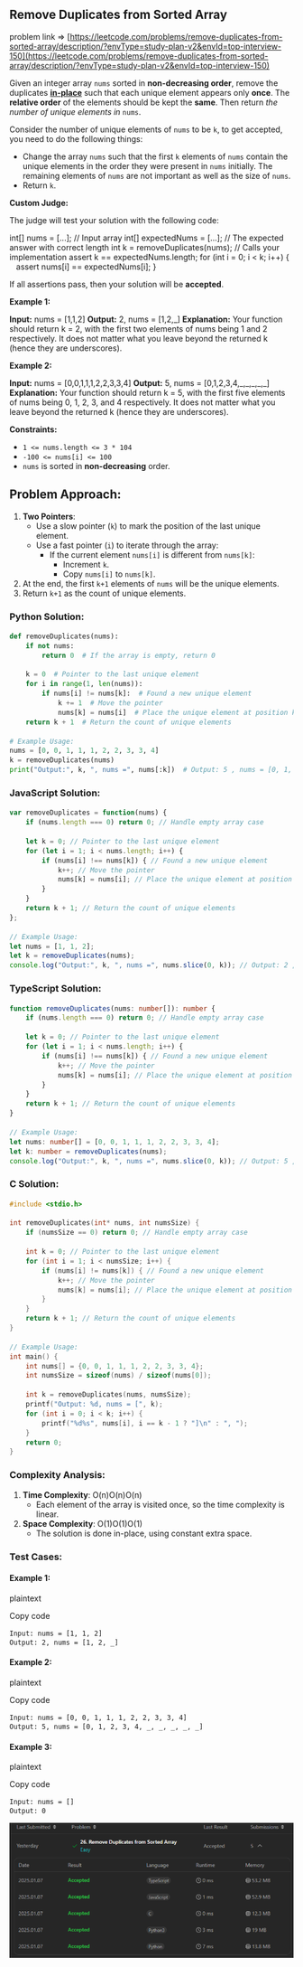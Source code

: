## Remove Duplicates from Sorted Array

problem link => [https://leetcode.com/problems/remove-duplicates-from-sorted-array/description/?envType=study-plan-v2&envId=top-interview-150](https://leetcode.com/problems/remove-duplicates-from-sorted-array/description/?envType=study-plan-v2&envId=top-interview-150)

Given an integer array `nums` sorted in **non-decreasing order**, remove the duplicates [**in-place**](https://en.wikipedia.org/wiki/In-place_algorithm) such that each unique element appears only **once**. The **relative order** of the elements should be kept the **same**. Then return _the number of unique elements in_ `nums`.

Consider the number of unique elements of `nums` to be `k`, to get accepted, you need to do the following things:

*   Change the array `nums` such that the first `k` elements of `nums` contain the unique elements in the order they were present in `nums` initially. The remaining elements of `nums` are not important as well as the size of `nums`.
*   Return `k`.

**Custom Judge:**

The judge will test your solution with the following code:

int\[\] nums = \[...\]; // Input array int\[\] expectedNums = \[...\]; // The expected answer with correct length int k = removeDuplicates(nums); // Calls your implementation assert k == expectedNums.length; for (int i = 0; i \< k; i++) {    assert nums\[i\] == expectedNums\[i\]; }

If all assertions pass, then your solution will be **accepted**.

**Example 1:**

**Input:** nums = \[1,1,2\] **Output:** 2, nums = \[1,2,\_\] **Explanation:** Your function should return k = 2, with the first two elements of nums being 1 and 2 respectively. It does not matter what you leave beyond the returned k (hence they are underscores).

**Example 2:**

**Input:** nums = \[0,0,1,1,1,2,2,3,3,4\] **Output:** 5, nums = \[0,1,2,3,4,\_,\_,\_,\_,\_\] **Explanation:** Your function should return k = 5, with the first five elements of nums being 0, 1, 2, 3, and 4 respectively. It does not matter what you leave beyond the returned k (hence they are underscores).

**Constraints:**

*   `1 <= nums.length <= 3 * 104`
*   `-100 <= nums[i] <= 100`
*   `nums` is sorted in **non-decreasing** order.

## Problem Approach:

1.  **Two Pointers**:
    *   Use a slow pointer (`k`) to mark the position of the last unique element.
    *   Use a fast pointer (`i`) to iterate through the array:
        *   If the current element `nums[i]` is different from `nums[k]`:
            *   Increment `k`.
            *   Copy `nums[i]` to `nums[k]`.
2.  At the end, the first `k+1` elements of `nums` will be the unique elements.
3.  Return `k+1` as the count of unique elements.

### Python Solution:

```python
def removeDuplicates(nums):
    if not nums:
        return 0  # If the array is empty, return 0
    
    k = 0  # Pointer to the last unique element
    for i in range(1, len(nums)):
        if nums[i] != nums[k]:  # Found a new unique element
            k += 1  # Move the pointer
            nums[k] = nums[i]  # Place the unique element at position k
    return k + 1  # Return the count of unique elements

# Example Usage:
nums = [0, 0, 1, 1, 1, 2, 2, 3, 3, 4]
k = removeDuplicates(nums)
print("Output:", k, ", nums =", nums[:k])  # Output: 5 , nums = [0, 1, 2, 3, 4]
```

### JavaScript Solution:

```javascript
var removeDuplicates = function(nums) {
    if (nums.length === 0) return 0; // Handle empty array case
    
    let k = 0; // Pointer to the last unique element
    for (let i = 1; i < nums.length; i++) {
        if (nums[i] !== nums[k]) { // Found a new unique element
            k++; // Move the pointer
            nums[k] = nums[i]; // Place the unique element at position k
        }
    }
    return k + 1; // Return the count of unique elements
};

// Example Usage:
let nums = [1, 1, 2];
let k = removeDuplicates(nums);
console.log("Output:", k, ", nums =", nums.slice(0, k)); // Output: 2 , nums = [1, 2]
```

### TypeScript Solution:

```typescript
function removeDuplicates(nums: number[]): number {
    if (nums.length === 0) return 0; // Handle empty array case
    
    let k = 0; // Pointer to the last unique element
    for (let i = 1; i < nums.length; i++) {
        if (nums[i] !== nums[k]) { // Found a new unique element
            k++; // Move the pointer
            nums[k] = nums[i]; // Place the unique element at position k
        }
    }
    return k + 1; // Return the count of unique elements
}

// Example Usage:
let nums: number[] = [0, 0, 1, 1, 1, 2, 2, 3, 3, 4];
let k: number = removeDuplicates(nums);
console.log("Output:", k, ", nums =", nums.slice(0, k)); // Output: 5 , nums = [0, 1, 2, 3, 4]
```

### C Solution:

```c
#include <stdio.h>

int removeDuplicates(int* nums, int numsSize) {
    if (numsSize == 0) return 0; // Handle empty array case
    
    int k = 0; // Pointer to the last unique element
    for (int i = 1; i < numsSize; i++) {
        if (nums[i] != nums[k]) { // Found a new unique element
            k++; // Move the pointer
            nums[k] = nums[i]; // Place the unique element at position k
        }
    }
    return k + 1; // Return the count of unique elements
}

// Example Usage:
int main() {
    int nums[] = {0, 0, 1, 1, 1, 2, 2, 3, 3, 4};
    int numsSize = sizeof(nums) / sizeof(nums[0]);
    
    int k = removeDuplicates(nums, numsSize);
    printf("Output: %d, nums = [", k);
    for (int i = 0; i < k; i++) {
        printf("%d%s", nums[i], i == k - 1 ? "]\n" : ", ");
    }
    return 0;
}
```

### Complexity Analysis:

1.  **Time Complexity**: O(n)O(n)O(n)
    *   Each element of the array is visited once, so the time complexity is linear.
2.  **Space Complexity**: O(1)O(1)O(1)
    *   The solution is done in-place, using constant extra space.

### Test Cases:

#### Example 1:

plaintext

Copy code

```plaintext
Input: nums = [1, 1, 2]
Output: 2, nums = [1, 2, _]
```

#### Example 2:

plaintext

Copy code

```plaintext
Input: nums = [0, 0, 1, 1, 1, 2, 2, 3, 3, 4]
Output: 5, nums = [0, 1, 2, 3, 4, _, _, _, _, _]
```

#### Example 3:

plaintext

Copy code

```plaintext
Input: nums = []
Output: 0
```
![Alt text](./RemoveDuplicatesfromSortedArray.png)